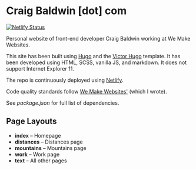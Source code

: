 # Craig Baldwin [dot] com

[![Netlify Status](https://api.netlify.com/api/v1/badges/a84b60d8-a9e3-451a-bc1c-1cf156b7b85f/deploy-status)](https://app.netlify.com/sites/tender-shaw-bc6f22/deploys)

Personal website of front-end developer Craig Baldwin working at We Make Websites.

This site has been built using [Hugo](https://gohugo.io/) and the [Victor Hugo](https://github.com/netlify-templates/victor-hugo) template. It has been developed using HTML, SCSS, vanilla JS, and markdown. It does not support Internet Explorer 11.

The repo is continuously deployed using [Netlify](https://www.netlify.com/).

Code quality standards follow [We Make Websites'](https://github.com/we-make-websites/wmw-coding-guidelines) (which I wrote).

See _package.json_ for full list of dependencies.

## Page Layouts

* **index** – Homepage
* **distances** – Distances page
* **mountains** – Mountains page
* **work** – Work page
* **text** – All other pages
